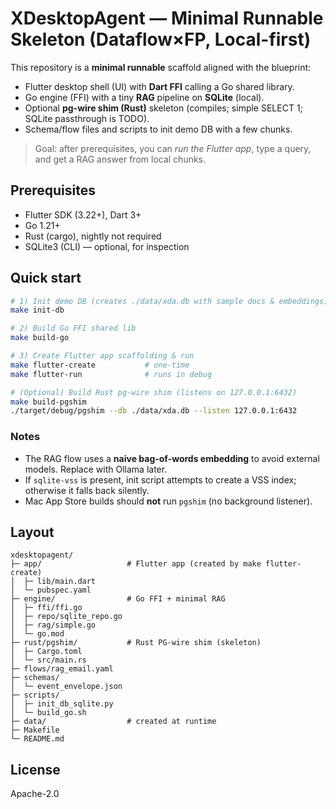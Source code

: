 # XDesktopAgent — Minimal Runnable Skeleton (Dataflow×FP, Local-first)

This repository is a **minimal runnable** scaffold aligned with the blueprint:
- Flutter desktop shell (UI) with **Dart FFI** calling a Go shared library.
- Go engine (FFI) with a tiny **RAG** pipeline on **SQLite** (local).
- Optional **pg-wire shim (Rust)** skeleton (compiles; simple SELECT 1; SQLite passthrough is TODO).
- Schema/flow files and scripts to init demo DB with a few chunks.

> Goal: after prerequisites, you can *run the Flutter app*, type a query, and get a RAG answer from local chunks.

## Prerequisites
- Flutter SDK (3.22+), Dart 3+
- Go 1.21+
- Rust (cargo), nightly not required
- SQLite3 (CLI) — optional, for inspection

## Quick start

```bash
# 1) Init demo DB (creates ./data/xda.db with sample docs & embeddings)
make init-db

# 2) Build Go FFI shared lib
make build-go

# 3) Create Flutter app scaffolding & run
make flutter-create           # one-time
make flutter-run              # runs in debug

# (Optional) Build Rust pg-wire shim (listens on 127.0.0.1:6432)
make build-pgshim
./target/debug/pgshim --db ./data/xda.db --listen 127.0.0.1:6432
```

### Notes
- The RAG flow uses a **naive bag-of-words embedding** to avoid external models. Replace with Ollama later.
- If `sqlite-vss` is present, init script attempts to create a VSS index; otherwise it falls back silently.
- Mac App Store builds should **not** run `pgshim` (no background listener).

## Layout

```
xdesktopagent/
├─ app/                   # Flutter app (created by make flutter-create)
│  ├─ lib/main.dart
│  └─ pubspec.yaml
├─ engine/                # Go FFI + minimal RAG
│  ├─ ffi/ffi.go
│  ├─ repo/sqlite_repo.go
│  ├─ rag/simple.go
│  └─ go.mod
├─ rust/pgshim/           # Rust PG-wire shim (skeleton)
│  ├─ Cargo.toml
│  └─ src/main.rs
├─ flows/rag_email.yaml
├─ schemas/
│  └─ event_envelope.json
├─ scripts/
│  ├─ init_db_sqlite.py
│  └─ build_go.sh
├─ data/                  # created at runtime
├─ Makefile
└─ README.md
```

## License
Apache-2.0
